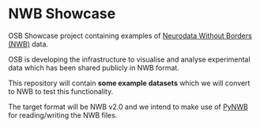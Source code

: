 # NWB Showcase

OSB Showcase project containing examples of [Neurodata Without Borders (NWB)](https://www.nwb.org/) data.

OSB is developing the infrastructure to visualise and analyse experimental data which has been shared publicly in NWB format.

This repository will contain **some example datasets** which we will convert to NWB to test this functionality. 

The target format will be NWB v2.0 and we intend to make use of [PyNWB](https://github.com/NeurodataWithoutBorders/pynwb) for reading/writing the NWB files.
